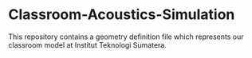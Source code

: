 # Classroom-Acoustics-Simulation
This repository contains a geometry definition file which represents our classroom model at Institut Teknologi Sumatera.
